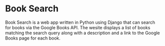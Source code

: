 # Book Search
Book Search is a web app written in Python using Django that can search for books via the Google Books API.
The wesite displays a list of books matching the search query along with a description and a link to the Google Books page for each book.

